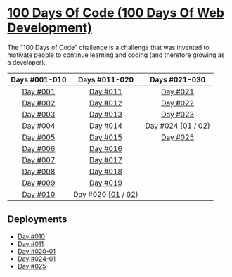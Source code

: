 # [100 Days Of Code (100 Days Of Web Development)](https://100daysofwebdev.com/paths/100-days-challenge)
The "100 Days of Code" challenge is a challenge that was invented to motivate people to continue learning and coding (and therefore growing as a developer).

|                           Days #001-010                            |                                                                Days #011-020                                                                 |                                                                Days #021-030                                                                 |
|:------------------------------------------------------------------:|:--------------------------------------------------------------------------------------------------------------------------------------------:|:--------------------------------------------------------------------------------------------------------------------------------------------:|
| [Day #001](https://github.com/Dyrits/100-DAYS-OF-CODE/tree/%23001) |                                      [Day #011](https://github.com/Dyrits/100-DAYS-OF-CODE/tree/%23011)                                      |                                      [Day #021](https://github.com/Dyrits/100-DAYS-OF-CODE/tree/%23021)                                      | 
| [Day #002](https://github.com/Dyrits/100-DAYS-OF-CODE/tree/%23002) |                                      [Day #012](https://github.com/Dyrits/100-DAYS-OF-CODE/tree/%23012)                                      |                                      [Day #022](https://github.com/Dyrits/100-DAYS-OF-CODE/tree/%23022)                                      | 
| [Day #003](https://github.com/Dyrits/100-DAYS-OF-CODE/tree/%23003) |                                      [Day #013](https://github.com/Dyris/100-DAYS-OF-CODE/tree/%23013)                                       |                                      [Day #023](https://github.com/Dyrits/100-DAYS-OF-CODE/tree/%23023)                                      |
| [Day #004](https://github.com/Dyrits/100-DAYS-OF-CODE/tree/%23004) |                                      [Day #014](https://github.com/Dyrits/100-DAYS-OF-CODE/tree/%23014)                                      | Day #024 [[01](https://github.com/Dyrits/100-DAYS-OF-CODE/tree/%23024-01) / [02](https://github.com/Dyrits/100-DAYS-OF-CODE/tree/%23024-02)) |
| [Day #005](https://github.com/Dyrits/100-DAYS-OF-CODE/tree/%23005) |                                      [Day #015](https://github.com/Dyrits/100-DAYS-OF-CODE/tree/%23015)                                      |                                      [Day #025](https://github.com/Dyrits/100-DAYS-OF-CODE/tree/%23025)                                      |
| [Day #006](https://github.com/Dyrits/100-DAYS-OF-CODE/tree/%23006) |                                      [Day #016](https://github.com/Dyrits/100-DAYS-OF-CODE/tree/%23016)                                      |                                                                                                                                              |
| [Day #007](https://github.com/Dyrits/100-DAYS-OF-CODE/tree/%23007) |                                      [Day #017](https://github.com/Dyrits/100-DAYS-OF-CODE/tree/%23017)                                      |                                                                                                                                              |
| [Day #008](https://github.com/Dyrits/100-DAYS-OF-CODE/tree/%23008) |                                      [Day #018](https://github.com/Dyrits/100-DAYS-OF-CODE/tree/%23018)                                      |                                                                                                                                              |
| [Day #009](https://github.com/Dyrits/100-DAYS-OF-CODE/tree/%23009) |                                      [Day #019](https://github.com/Dyrits/100-DAYS-OF-CODE/tree/%23019)                                      |                                                                                                                                              |
| [Day #010](https://github.com/Dyrits/100-DAYS-OF-CODE/tree/%23010) | Day #020 [[01](https://github.com/Dyrits/100-DAYS-OF-CODE/tree/%23020-01) / [02](https://github.com/Dyrits/100-DAYS-OF-CODE/tree/%23020-02)) |                                                                                                                                              |

## Deployments
- [Day #010](https://100daysofcode-010-dyrits.netlify.app/)  
- [Day #011](https://100daysofcode-011-dyrits.netlify.app/)  
- [Day #020-01](https://100daysofcode-020-01-dyrits.netlify.app/)
- [Day #024-01](https://100daysofcode-024-01-dyrits.netlify.app/)
- [Day #025](https://100daysofcode-025-dyrits.netlify.app/)